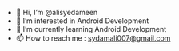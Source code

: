 - 👋 Hi, I’m @alisyedameen
- 👀 I’m interested in Android Development 
- 🌱 I’m currently learning Android Development
- 📫 How to reach me : sydamali007@gmail.com

<!---
alisyedameen/alisyedameen is a ✨ special ✨ repository because its `README.md` (this file) appears on your GitHub profile.
You can click the Preview link to take a look at your changes.
--->
